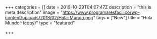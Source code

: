 +++
categories = []
date = 2019-10-29T04:07:47Z
description = "this is meta description"
image = "https://www.programaresfacil.co/wp-content/uploads/2018/02/Hola-Mundo.png"
tags = ["New"]
title = "Hola Mundo!-(copy)"
type = "featured"

+++
